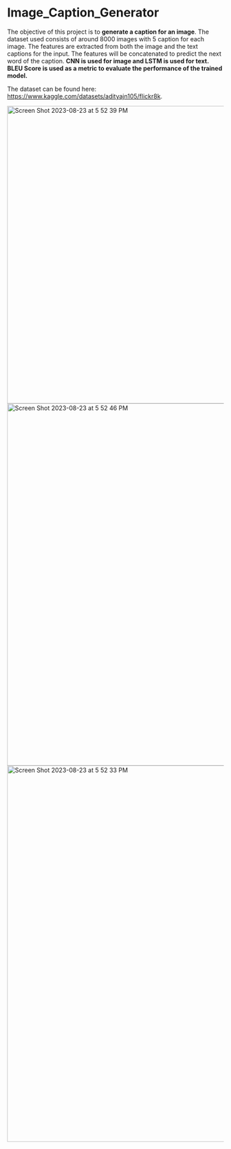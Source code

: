 # Image_Caption_Generator

The objective of this project is to **generate a caption for an image**. The dataset used consists of around 8000 images with 5 caption for each image. The features are extracted from both the image and the text captions for the input. The features will be concatenated to predict the next word of the caption. **CNN is used for image and LSTM is used for text. BLEU Score is used as a metric to evaluate the performance of the trained model.**

The dataset can be found here: https://www.kaggle.com/datasets/adityajn105/flickr8k.

<img width="692" alt="Screen Shot 2023-08-23 at 5 52 39 PM" src="https://github.com/mayank8893/Image_Caption_Generator/assets/69361645/7bbadf5c-1fb7-4cf0-b942-71df521b8f7c">
<img width="842" alt="Screen Shot 2023-08-23 at 5 52 46 PM" src="https://github.com/mayank8893/Image_Caption_Generator/assets/69361645/95c9c1b8-5d60-4c5d-a5a2-022bac55fee9">
<img width="875" alt="Screen Shot 2023-08-23 at 5 52 33 PM" src="https://github.com/mayank8893/Image_Caption_Generator/assets/69361645/568d24c9-acab-4add-94d8-c022ec108f45">
